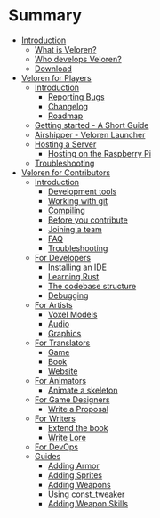 # Summary

- [Introduction](introduction/README.md)
  - [What is Veloren?](introduction/what-is-veloren.md)
  - [Who develops Veloren?](introduction/who-builds-veloren.md)
  - [Download](introduction/download.md)
- [Veloren for Players](players/README.md)
  - [Introduction](players/introduction.md)
    - [Reporting Bugs](players/reporting-bugs.md)
    - [Changelog](players/changelog.md)
    - [Roadmap](players/roadmap.md)
  - [Getting started - A Short Guide](players/getting-started/README.md)
  - [Airshipper - Veloren Launcher](players/airshipper.md)
  - [Hosting a Server](players/hosting-a-server.md)
    - [Hosting on the Raspberry Pi](players/hosting-server-on-rpi.md)
  - [Troubleshooting](players/troubleshooting.md)
- [Veloren for Contributors](contributors/README.md)
  - [Introduction](contributors/introduction.md)
    - [Development tools](contributors/development-tools.md)
    - [Working with git](contributors/working-with-git.md)
    - [Compiling](contributors/compiling.md)
    - [Before you contribute](contributors/before-you-contribute.md)
    - [Joining a team](contributors/join-a-team.md)
    - [FAQ](contributors/faq.md)
    - [Troubleshooting](contributors/troubleshooting.md)
  - [For Developers](contributors/developers/README.md)
    - [Installing an IDE](contributors/developers/install-ide.md)
    - [Learning Rust](contributors/developers/learn-rust.md)
    - [The codebase structure](contributors/developers/codebase-structure.md)
    - [Debugging](contributors/developers/debugging.md)
  - [For Artists](contributors/artists/README.md)
    - [Voxel Models](contributors/artists/voxel-models.md)
    - [Audio]()
    - [Graphics]()
  - [For Translators](contributors/translators/README.md)
    - [Game](contributors/translators/game.md)
    - [Book]()
    - [Website]()
  - [For Animators]()
    - [Animate a skeleton]()
  - [For Game Designers](contributors/game-designers/README.md)
    - [Write a Proposal](contributors/game-designers/writing-a-proposal.md)
  - [For Writers](contributors/writers/README.md)
    - [Extend the book](contributors/writers/extend-this-book.md)
    - [Write Lore]()
  - [For DevOps]()
  - [Guides](contributors/guides/README.md)
    - [Adding Armor](contributors/guides/adding-armor/guide.md)
    - [Adding Sprites](contributors/guides/adding-sprites/guide.md)
	- [Adding Weapons](contributors/guides/adding-weapons/guide.md)
	- [Using const_tweaker](contributors/guides/using-const_tweaker/guide.md)
	- [Adding Weapon Skills](contributors/guides/adding-weapon-skills/guide.md)

